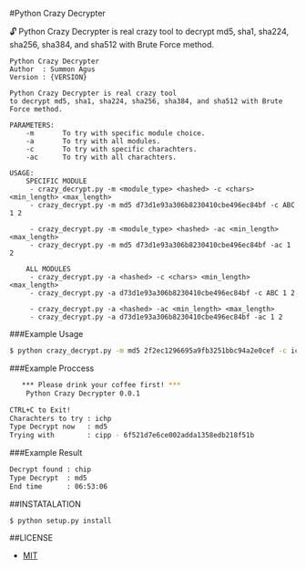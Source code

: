 #Python Crazy Decrypter

:unlock: Python Crazy Decrypter is real crazy tool to decrypt md5, sha1, sha224, sha256, sha384, and sha512 with Brute Force method.

```
Python Crazy Decrypter
Author  : Summon Agus
Version : {VERSION}

Python Crazy Decrypter is real crazy tool
to decrypt md5, sha1, sha224, sha256, sha384, and sha512 with Brute Force method.

PARAMETERS:
    -m       To try with specific module choice.
    -a       To try with all modules.
    -c       To try with specific charachters.
    -ac      To try with all charachters. 

USAGE:
    SPECIFIC MODULE
     - crazy_decrypt.py -m <module_type> <hashed> -c <chars> <min_length> <max_length>
     - crazy_decrypt.py -m md5 d73d1e93a306b8230410cbe496ec84bf -c ABC 1 2

     - crazy_decrypt.py -m <module_type> <hashed> -ac <min_length> <max_length>
     - crazy_decrypt.py -m md5 d73d1e93a306b8230410cbe496ec84bf -ac 1 2

    ALL MODULES
     - crazy_decrypt.py -a <hashed> -c <chars> <min_length> <max_length>
     - crazy_decrypt.py -a d73d1e93a306b8230410cbe496ec84bf -c ABC 1 2

     - crazy_decrypt.py -a <hashed> -ac <min_length> <max_length>
     - crazy_decrypt.py -a d73d1e93a306b8230410cbe496ec84bf -ac 1 2
```

###Example Usage

```bash
$ python crazy_decrypt.py -m md5 2f2ec1296695a9fb3251bbc94a2e0cef -c ichp 4 4
```

###Example Proccess

```bash
   *** Please drink your coffee first! ***
    Python Crazy Decrypter 0.0.1

CTRL+C to Exit!
Charachters to try : ichp
Type Decrypt now   : md5
Trying with        : cipp - 6f521d7e6ce002adda1358edb218f51b
```

###Example Result

```bash
Decrypt found : chip
Type Decrypt  : md5
End time      : 06:53:06
```

##INSTATALATION

```
$ python setup.py install
```

##LICENSE

* [MIT](https://github.com/agusmakmun/Crazy-Decrypter/blob/master/LICENSE)